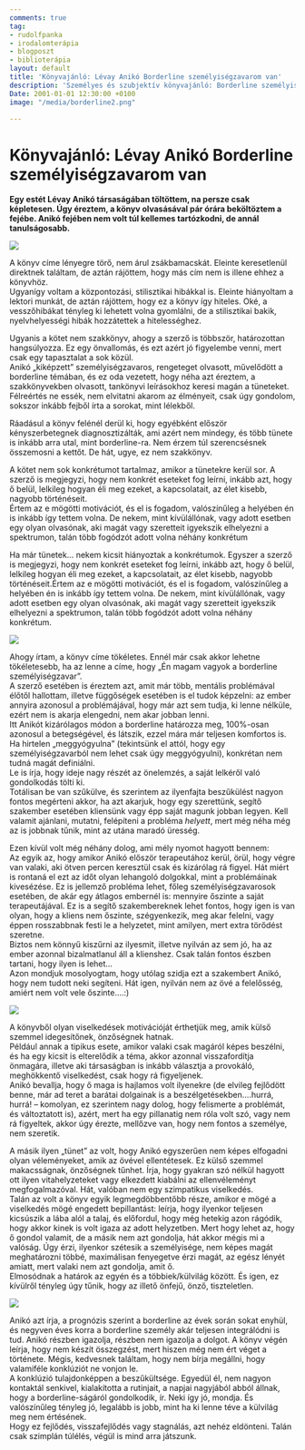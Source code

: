```yaml
---
comments: true
tag:
- rudolfpanka
- irodalomterápia
- blogposzt
- biblioterápia
layout: default
title: 'Könyvajánló: Lévay Anikó Borderline személyiségzavarom van'
description: 'Személyes és szubjektív könyvajánló: Borderline személyiségzavarom van'
Date: 2001-01-01 12:30:00 +0100
image: "/media/borderline2.png"

---
```

# Könyvajánló: Lévay Anikó Borderline személyiségzavarom van

**Egy estét Lévay Anikó társaságában töltöttem, na persze csak képletesen. Úgy éreztem, a könyv olvasásával pár órára beköltöztem a fejébe. Anikó fejében nem volt túl kellemes tartózkodni, de annál tanulságosabb.**

![](/media/borderline-szemelyisegzavarom-van.jpg)

A könyv címe lényegre törő, nem árul zsákbamacskát. Eleinte keresetlenül direktnek találtam, de aztán rájöttem, hogy más cím nem is illene ehhez a könyvhöz.  
Ugyanígy voltam a központozási, stilisztikai hibákkal is. Eleinte hiányoltam a lektori munkát, de aztán rájöttem, hogy ez a könyv így hiteles. Oké, a vesszőhibákat tényleg ki lehetett volna gyomlálni, de a stilisztikai bakik, nyelvhelyességi hibák hozzátettek a hitelességhez.

Ugyanis a kötet nem szakkönyv, ahogy a szerző is többször, határozottan hangsúlyozza. Ez egy önvallomás, és ezt azért jó figyelembe venni, mert csak egy tapasztalat a sok közül.   
Anikó „kiképzett” személyiségzavaros, rengeteget olvasott, művelődött a borderline témában, és ez oda vezetett, hogy néha azt éreztem, a szakkönyvekben olvasott, tankönyvi leírásokhoz keresi magán a tüneteket.  
Félreértés ne essék, nem elvitatni akarom az élményeit, csak úgy gondolom, sokszor inkább fejből írta a sorokat, mint lélekből.

Ráadásul a könyv felénél derül ki, hogy egyébként először kényszerbetegnek diagnosztizálták, ami azért nem mindegy, és több tünete is inkább arra utal, mint borderline-ra. Nem érzem túl szerencsésnek összemosni a kettőt. De hát, ugye, ez nem szakkönyv. 

A kötet nem sok konkrétumot tartalmaz, amikor a tünetekre kerül sor. A szerző is megjegyzi, hogy nem konkrét eseteket fog leírni, inkább azt, hogy ő belül, lelkileg hogyan éli meg ezeket, a kapcsolatait, az élet kisebb, nagyobb történéseit.  
Értem az e mögötti motivációt, és el is fogadom, valószínűleg a helyében én is inkább így tettem volna. De nekem, mint kívülállónak, vagy adott esetben egy olyan olvasónak, aki magát vagy szeretteit igyekszik elhelyezni a spektrumon, talán több fogódzót adott volna néhány konkrétum

Ha már tünetek… nekem kicsit hiányoztak a konkrétumok. Egyszer a szerző is megjegyzi, hogy nem konkrét eseteket fog leírni, inkább azt, hogy ő belül, lelkileg hogyan éli meg ezeket, a kapcsolatait, az élet kisebb, nagyobb történéseit.Értem az e mögötti motivációt, és el is fogadom, valószínűleg a helyében én is inkább így tettem volna. De nekem, mint kívülállónak, vagy adott esetben egy olyan olvasónak, aki magát vagy szeretteit igyekszik elhelyezni a spektrumon, talán több fogódzót adott volna néhány konkrétum.

![](/media/borderline.png)

Ahogy írtam, a könyv címe tökéletes. Ennél már csak akkor lehetne tökéletesebb, ha az lenne a címe, hogy „Én magam vagyok a borderline személyiségzavar”.  
A szerző esetében is éreztem azt, amit már több, mentális problémával élőtől hallottam, illetve függőségek esetében is el tudok képzelni: az ember annyira azonosul a problémájával, hogy már azt sem tudja, ki lenne nélküle, ezért nem is akarja elengedni, nem akar jobban lenni.  
Itt Anikót kizárólagos módon a borderline határozza meg, 100%-osan azonosul a betegségével, és látszik, ezzel mára már teljesen komfortos is. Ha hirtelen „meggyógyulna” (tekintsünk el attól, hogy egy személyiségzavarból nem lehet csak úgy meggyógyulni), konkrétan nem tudná magát definiálni.  
Le is írja, hogy ideje nagy részét az önelemzés, a saját lelkéről való gondolkodás tölti ki.  
Totálisan be van szűkülve, és szerintem az ilyenfajta beszűkülést nagyon fontos megérteni akkor, ha azt akarjuk, hogy egy szerettünk, segítő szakember esetében kliensünk vagy épp saját magunk jobban legyen. Kell valamit ajánlani, mutatni, felépíteni a probléma _helyett_, mert még néha még az is jobbnak tűnik, mint az utána maradó üresség.

Ezen kívül volt még néhány dolog, ami mély nyomot hagyott bennem:  
Az egyik az, hogy amikor Anikó először terapeutához kerül, örül, hogy végre van valaki, aki ötven percen keresztül csak és kizárólag rá figyel. Hát miért is rontaná el ezt az időt olyan lehangoló dolgokkal, mint a problémáinak kivesézése. Ez is jellemző probléma lehet, főleg személyiségzavarosok esetében, de akár egy átlagos embernél is: mennyire őszinte a saját terapeutájával. Ez is a segítő szakembereknek lehet fontos, hogy igen is van olyan, hogy a kliens nem őszinte, szégyenkezik, meg akar felelni, vagy éppen rosszabbnak festi le a helyzetet, mint amilyen, mert extra törődést szeretne.  
Biztos nem könnyű kiszűrni az ilyesmit, illetve nyilván az sem jó, ha az ember azonnal bizalmatlanul áll a klienshez. Csak talán fontos észben tartani, hogy ilyen is lehet…  
Azon mondjuk mosolyogtam, hogy utólag szidja ezt a szakembert Anikó, hogy nem tudott neki segíteni. Hát igen, nyilván nem az övé a felelősség, amiért nem volt vele őszinte….:)

![](/media/borderline2.png)

A könyvből olyan viselkedések motivációját érthetjük meg, amik külső szemmel idegesítőnek, önzőségnek hatnak.  
Például annak a tipikus esete, amikor valaki csak magáról képes beszélni, és ha egy kicsit is elterelődik a téma, akkor azonnal visszafordítja önmagára, illetve aki társaságban is inkább választja a provokáló, meghökkentő viselkedést, csak hogy rá figyeljenek.  
Anikó bevallja, hogy ő maga is hajlamos volt ilyenekre (de elvileg fejlődött benne, már ad teret a barátai dolgainak is a beszélgetésekben….hurrá, hurrá! – komolyan, ez szerintem nagy dolog, hogy felismerte a problémát, és változtatott is), azért, mert ha egy pillanatig nem róla volt szó, vagy nem rá figyeltek, akkor úgy érezte, mellőzve van, hogy nem fontos a személye, nem szeretik.

A másik ilyen „tünet” az volt, hogy Anikó egyszerűen nem képes elfogadni olyan véleményeket, amik az övével ellentétesek. Ez külső szemmel makacsságnak, önzőségnek tűnhet. Írja, hogy gyakran szó nélkül hagyott ott ilyen vitahelyzeteket vagy elkezdett kiabálni az ellenvéleményt megfogalmazóval. Hát, valóban nem egy szimpatikus viselkedés.  
Talán az volt a könyv egyik legmegdöbbentőbb része, amikor e mögé a viselkedés mögé engedett bepillantást: leírja, hogy ilyenkor teljesen kicsúszik a lába alól a talaj, és előfordul, hogy még hetekig azon rágódik, hogy akkor kinek is volt igaza az adott helyzetben. Mert hogy lehet az, hogy ő gondol valamit, de a másik nem azt gondolja, hát akkor mégis mi a valóság. Úgy érzi, ilyenkor szétesik a személyisége, nem képes magát meghatározni többé, maximálisan fenyegetve érzi magát, az egész lényét amiatt, mert valaki nem azt gondolja, amit ő.  
Elmosódnak a határok az egyén és a többiek/külvilág között. És igen, ez kívülről tényleg úgy tűnik, hogy az illető önfejű, önző, tiszteletlen.

![](/media/borderline3.png)

Anikó azt írja, a prognózis szerint a borderline az évek során sokat enyhül, és negyven éves korra a borderline személy akár teljesen integrálódni is tud. Anikó részben igazolja, részben nem igazolja a dolgot. A könyv végén leírja, hogy nem készít összegzést, mert hiszen még nem ért véget a története. Mégis, kedvesnek találtam, hogy nem bírja megállni, hogy valamiféle konklúziót ne vonjon le.  
A konklúzió tulajdonképpen a beszűkültsége. Egyedül él, nem nagyon kontaktál senkivel, kialakította a rutinjait, a napjai nagyjából abból állnak, hogy a borderline-ságáról gondolkodik, ír. Neki így jó, mondja. És valószínűleg tényleg jó, legalább is jobb, mint ha ki lenne téve a külvilág meg nem értésének.  
Hogy ez fejlődés, visszafejlődés vagy stagnálás, azt nehéz eldönteni. Talán csak szimplán túlélés, végül is mind arra játszunk.